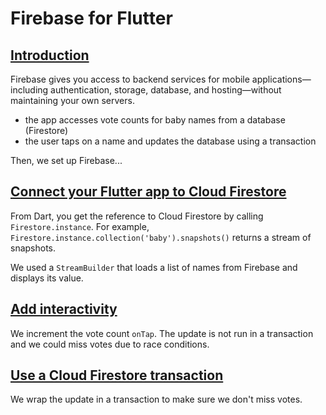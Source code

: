 # Firebase for Flutter

## [Introduction](https://codelabs.developers.google.com/codelabs/flutter-firebase/index.html#1)

 Firebase gives you access to backend services for mobile applications—including authentication, storage, database, and hosting—without maintaining your own servers.

 * the app accesses vote counts for baby names from a database (Firestore)
 * the user taps on a name and updates the database using a transaction

Then, we set up Firebase...

## [Connect your Flutter app to Cloud Firestore](https://codelabs.developers.google.com/codelabs/flutter-firebase/index.html#8)

From Dart, you get the reference to Cloud Firestore by calling `Firestore.instance`. For example, `Firestore.instance.collection('baby').snapshots()` returns a stream of snapshots.

We used a `StreamBuilder` that loads a list of names from Firebase and displays its value.

## [Add interactivity](https://codelabs.developers.google.com/codelabs/flutter-firebase/index.html#9)

We increment the vote count `onTap`. The update is not run in a transaction and we could miss votes due to race conditions.

## [Use a Cloud Firestore transaction](https://codelabs.developers.google.com/codelabs/flutter-firebase/index.html#10)

We wrap the update in a transaction to make sure we don't miss votes.
